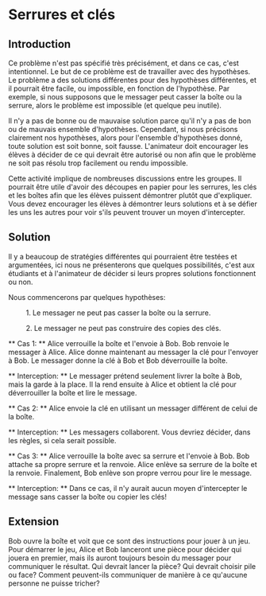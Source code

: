 # Serrures et clés

## Introduction

Ce problème n'est pas spécifié très précisément, et dans ce cas, c'est intentionnel. Le but de ce problème est de travailler avec des hypothèses. Le problème a des solutions différentes pour des hypothèses différentes, et il pourrait être facile, ou impossible, en fonction de l'hypothèse. Par exemple, si nous supposons que le messager peut casser la boîte ou la serrure, alors le problème est impossible (et quelque peu inutile).

Il n'y a pas de bonne ou de mauvaise solution parce qu'il n'y a pas de bon ou de mauvais ensemble d'hypothèses. Cependant, si nous précisons clairement nos hypothèses, alors pour l'ensemble d'hypothèses donné, toute solution est soit bonne, soit fausse. L'animateur doit encourager les élèves à décider de ce qui devrait être autorisé ou non afin que le problème ne soit pas résolu trop facilement ou rendu impossible.

Cette activité implique de nombreuses discussions entre les groupes. Il pourrait être utile d'avoir des découpes en papier pour les serrures, les clés et les boîtes afin que les élèves puissent démontrer plutôt que d'expliquer. Vous devez encourager les élèves à démontrer leurs solutions et à se défier les uns les autres pour voir s'ils peuvent trouver un moyen d'intercepter.

## Solution

Il y a beaucoup de stratégies différentes qui pourraient être testées et argumentées, ici nous ne présenterons que quelques possibilités, c'est aux étudiants et à l'animateur de décider si leurs propres solutions fonctionnent ou non.

Nous commencerons par quelques hypothèses:

&nbsp;&nbsp;&nbsp;&nbsp;&nbsp;&nbsp;&nbsp;&nbsp;&nbsp;1. Le messager ne peut pas casser la boîte ou la serrure.

&nbsp;&nbsp;&nbsp;&nbsp;&nbsp;&nbsp;&nbsp;&nbsp;&nbsp;2. Le messager ne peut pas construire des copies des clés.

** Cas 1: ** Alice verrouille la boîte et l'envoie à Bob. Bob renvoie le messager à Alice. Alice donne maintenant au messager la clé pour l'envoyer à Bob. Le messager donne la clé à Bob et Bob déverrouille la boîte.

** Interception: ** Le messager prétend seulement livrer la boîte à Bob, mais la garde à la place. Il la rend ensuite à Alice et obtient la clé pour déverrouiller la boîte et lire le message.

** Cas 2: ** Alice envoie la clé en utilisant un messager différent de celui de la boîte.

** Interception: ** Les messagers collaborent. Vous devriez décider, dans les règles, si cela serait possible.

** Cas 3: ** Alice verrouille la boîte avec sa serrure et l'envoie à Bob. Bob attache sa propre serrure et la renvoie. Alice enlève sa serrure de la boîte et la renvoie. Finalement, Bob enlève son propre verrou pour lire le message.

** Interception: ** Dans ce cas, il n'y aurait aucun moyen d'intercepter le message sans casser la boîte ou copier les clés!

## Extension

Bob ouvre la boîte et voit que ce sont des instructions pour jouer à un jeu. Pour démarrer le jeu, Alice et Bob lanceront une pièce pour décider qui jouera en premier, mais ils auront toujours besoin du messager pour communiquer le résultat. Qui devrait lancer la pièce? Qui devrait choisir pile ou face? Comment peuvent-ils communiquer de manière à ce qu'aucune personne ne puisse tricher?
